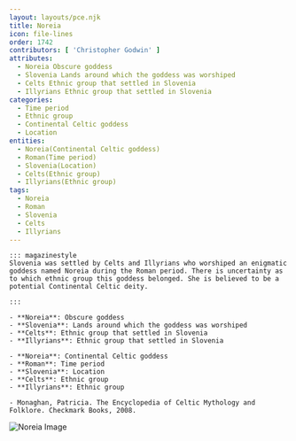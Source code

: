 ```yaml
---
layout: layouts/pce.njk
title: Noreia
icon: file-lines
order: 1742
contributors: [ 'Christopher Godwin' ]
attributes:
  - Noreia Obscure goddess
  - Slovenia Lands around which the goddess was worshiped
  - Celts Ethnic group that settled in Slovenia
  - Illyrians Ethnic group that settled in Slovenia
categories:
  - Time period
  - Ethnic group
  - Continental Celtic goddess
  - Location
entities:
  - Noreia(Continental Celtic goddess)
  - Roman(Time period)
  - Slovenia(Location)
  - Celts(Ethnic group)
  - Illyrians(Ethnic group)
tags:
  - Noreia
  - Roman
  - Slovenia
  - Celts
  - Illyrians
---
```

``` tab [group1:Info]
::: magazinestyle
Slovenia was settled by Celts and Illyrians who worshiped an enigmatic goddess named Noreia during the Roman period. There is uncertainty as to which ethnic group this goddess belonged. She is believed to be a potential Continental Celtic deity.

:::
```
``` tab [group1:Attributes]
- **Noreia**: Obscure goddess
- **Slovenia**: Lands around which the goddess was worshiped
- **Celts**: Ethnic group that settled in Slovenia
- **Illyrians**: Ethnic group that settled in Slovenia
```
``` tab [group1:Entities]
- **Noreia**: Continental Celtic goddess
- **Roman**: Time period
- **Slovenia**: Location
- **Celts**: Ethnic group
- **Illyrians**: Ethnic group
```
``` tab [group1:Sources]
- Monaghan, Patricia. The Encyclopedia of Celtic Mythology and Folklore. Checkmark Books, 2008.
```
![Noreia Image](['https://upload.wikimedia.org/wikipedia/commons/7/71/Noricum_1907.jpg'])
